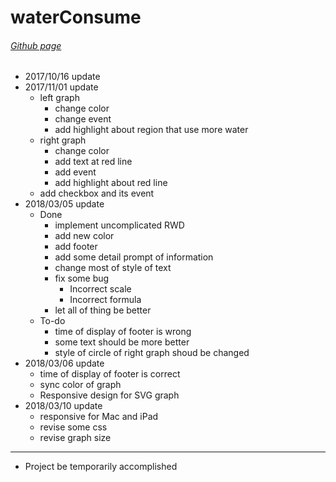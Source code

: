 # waterConsume
###### [Github page](https://dianshan14.github.io/waterConsume/)
* 2017/10/16 update
* 2017/11/01 update
	* left graph
		* change color
		* change event
		* add highlight about region that use more water
	* right graph
		* change color
		* add text at red line
		* add event
		* add highlight about red line
	* add checkbox and its event
* 2018/03/05 update
	* Done
		* implement uncomplicated RWD
		* add new color
		* add footer
		* add some detail prompt of information  
		* change most of style of text
		* fix some bug
			* Incorrect scale
			* Incorrect formula
		* let all of thing be better
	* To-do
		* time of display of footer is wrong
		* some text should be more better
		* style of circle of right graph shoud be changed  
* 2018/03/06 update
	* time of display of footer is correct
	* sync color of graph
	* Responsive design for SVG graph
* 2018/03/10 update
	* responsive for Mac and iPad
	* revise some css 
	* revise graph size

---
* Project be temporarily accomplished
